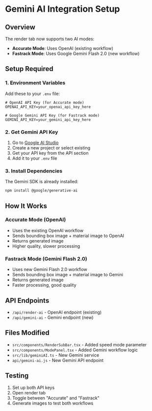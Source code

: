 # Gemini AI Integration Setup

## Overview
The render tab now supports two AI modes:
- **Accurate Mode**: Uses OpenAI (existing workflow)
- **Fastrack Mode**: Uses Google Gemini Flash 2.0 (new workflow)

## Setup Required

### 1. Environment Variables
Add these to your `.env` file:

```env
# OpenAI API Key (for Accurate mode)
OPENAI_API_KEY=your_openai_api_key_here

# Google Gemini API Key (for Fastrack mode)
GEMINI_API_KEY=your_gemini_api_key_here
```

### 2. Get Gemini API Key
1. Go to [Google AI Studio](https://aistudio.google.com/)
2. Create a new project or select existing
3. Get your API key from the API section
4. Add it to your `.env` file

### 3. Install Dependencies
The Gemini SDK is already installed:
```bash
npm install @google/generative-ai
```

## How It Works

### Accurate Mode (OpenAI)
- Uses the existing OpenAI workflow
- Sends bounding box image + material image to OpenAI
- Returns generated image
- Higher quality, slower processing

### Fastrack Mode (Gemini Flash 2.0)
- Uses new Gemini Flash 2.0 workflow
- Sends bounding box image + material image to Gemini
- Returns generated image
- Faster processing, good quality

## API Endpoints
- `/api/render-ai` - OpenAI endpoint (existing)
- `/api/gemini-ai` - Gemini endpoint (new)

## Files Modified
- `src/components/RenderSubBar.tsx` - Added speed mode parameter
- `src/components/ModePanel.tsx` - Added Gemini workflow logic
- `src/lib/geminiAI.ts` - New Gemini service
- `api/gemini-ai.js` - New Gemini API endpoint

## Testing
1. Set up both API keys
2. Open render tab
3. Toggle between "Accurate" and "Fastrack"
4. Generate images to test both workflows 